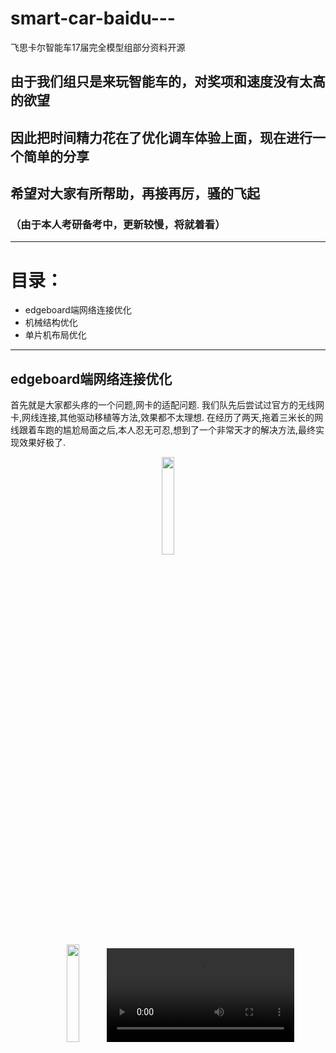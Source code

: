 # smart-car-baidu---
飞思卡尔智能车17届完全模型组部分资料开源
## 由于我们组只是来玩智能车的，对奖项和速度没有太高的欲望
## 因此把时间精力花在了优化调车体验上面，现在进行一个简单的分享
## 希望对大家有所帮助，再接再厉，骚的飞起
### （由于本人考研备考中，更新较慢，将就着看）
___
# 目录：
- edgeboard端网络连接优化
- 机械结构优化
- 单片机布局优化
---
## edgeboard端网络连接优化
  首先就是大家都头疼的一个问题,网卡的适配问题.
  我们队先后尝试过官方的无线网卡,网线连接,其他驱动移植等方法,效果都不太理想.
  在经历了两天,拖着三米长的网线跟着车跑的尴尬局面之后,本人忍无可忍,想到了一个非常天才的解决方法,最终实现效果好极了.
  
<div align=center><img src="https://github.com/thezhangy937/smart-car-baidu---/blob/main/Picture/e9960930beeacee865337b17b8f894f.jpg" width="20%">
<div align=center><img src="https://github.com/thezhangy937/smart-car-baidu---/blob/main/Picture/bab32b52ae0f22e7ba38864bcff7581.jpg" width="20%">
<video controls src="https://github.com/thezhangy937/smart-car-baidu---/blob/main/Picture/4c67c7f59180d53710e990d83695abe6.mp4"></video>
